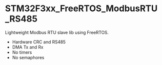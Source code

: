 # STM32F3xx_FreeRTOS_ModbusRTU_RS485
Lightweight Modbus RTU slave lib using FreeRTOS.
- Hardware CRC and RS485
- DMA Tx and Rx
- No timers
- No semaphores
